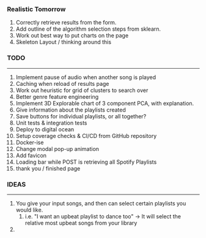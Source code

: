 ### Realistic Tomorrow
1. Correctly retrieve results from the form.
2. Add outline of the algorithm selection steps from sklearn.
3. Work out best way to put charts on the page
4. Skeleton Layout / thinking around this


### TODO 
***
1. Implement pause of audio when another song is played
5. Caching when reload of results page
1. Work out heuristic for grid of clusters to search over
2. Better genre feature engineering
5. Implement 3D Explorable chart of 3 component PCA, with explanation.
6. Give information about the playlists created
7. Save buttons for individual playlists, or all together?
8. Unit tests & integration tests
9. Deploy to digital ocean
10. Setup coverage checks & CI/CD from GitHub repository
11. Docker-ise
12. Change modal pop-up animation
13. Add favicon
4. Loading bar while POST is retrieving all Spotify Playlists
15. thank you / finished page



### IDEAS
***
1. You give your input songs, and then can select certain playlists you would like.
   1. i.e. "I want an upbeat playlist to dance too" -> It will select the relative most upbeat songs from your library
2. 